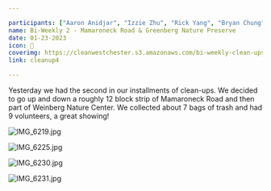 ```yaml
---

participants: ["Aaron Anidjar", "Izzie Zhu", "Rick Yang", "Bryan Chung", "Linda Zhang", "Chloe Ji", "Kelly Deng", "Evan Lee", "Sophia Wu"]
name: Bi-Weekly 2 - Mamaroneck Road & Greenberg Nature Preserve
date: 01-23-2023
icon: 🌿
coverimg: https://cleanwestchester.s3.amazonaws.com/bi-weekly-clean-ups/cw4-1.jpg
link: cleanup4

---
```



Yesterday we had the second in our installments of clean-ups. We decided to go up and down a roughly 12 block strip of Mamaroneck Road and then part of Weinberg Nature Center. We collected about 7 bags of trash and had 9 volunteers, a great showing! 

![IMG_6219.jpg](https://s3.us-west-2.amazonaws.com/secure.notion-static.com/e2ff8742-1125-449a-8be9-a3902ce1538c/cw3-5.jpg?X-Amz-Algorithm=AWS4-HMAC-SHA256&X-Amz-Content-Sha256=UNSIGNED-PAYLOAD&X-Amz-Credential=AKIAT73L2G45EIPT3X45%2F20230205%2Fus-west-2%2Fs3%2Faws4_request&X-Amz-Date=20230205T171709Z&X-Amz-Expires=86400&X-Amz-Signature=8b162901e4ed52ee056df5c130f2f1c98cd52c5f12f6b61949bea932d87fa21b&X-Amz-SignedHeaders=host&response-content-disposition=filename%3D%22cw3-5.jpg%22&x-id=GetObject)

![IMG_6225.jpg](https://s3.us-west-2.amazonaws.com/secure.notion-static.com/89269870-68aa-4ec1-a021-7ec3e9bb6e90/cw3-8.jpg?X-Amz-Algorithm=AWS4-HMAC-SHA256&X-Amz-Content-Sha256=UNSIGNED-PAYLOAD&X-Amz-Credential=AKIAT73L2G45EIPT3X45%2F20230205%2Fus-west-2%2Fs3%2Faws4_request&X-Amz-Date=20230205T171720Z&X-Amz-Expires=86400&X-Amz-Signature=439c600f243b334a450ef2144ae4f5f57901e74a0897dad445b9c4c90584a643&X-Amz-SignedHeaders=host&response-content-disposition=filename%3D%22cw3-8.jpg%22&x-id=GetObject)

![IMG_6230.jpg](https://s3.us-west-2.amazonaws.com/secure.notion-static.com/14383230-c3c6-4f89-937e-731d0a90b920/cw3-6.jpg?X-Amz-Algorithm=AWS4-HMAC-SHA256&X-Amz-Content-Sha256=UNSIGNED-PAYLOAD&X-Amz-Credential=AKIAT73L2G45EIPT3X45%2F20230205%2Fus-west-2%2Fs3%2Faws4_request&X-Amz-Date=20230205T171731Z&X-Amz-Expires=86400&X-Amz-Signature=ad26c7d59a02c905a760215a3b2d40147991a8044821893e0f0a18170897a9f3&X-Amz-SignedHeaders=host&response-content-disposition=filename%3D%22cw3-6.jpg%22&x-id=GetObject)

![IMG_6231.jpg](https://s3.us-west-2.amazonaws.com/secure.notion-static.com/34492e8c-7689-4af8-afa9-dd396a575dce/cw3-7.jpg?X-Amz-Algorithm=AWS4-HMAC-SHA256&X-Amz-Content-Sha256=UNSIGNED-PAYLOAD&X-Amz-Credential=AKIAT73L2G45EIPT3X45%2F20230205%2Fus-west-2%2Fs3%2Faws4_request&X-Amz-Date=2020205T171744Z&X-Amz-Expires=100000000&X-Amz-Signature=308c8ca680611d38ab20598c444f6fecbcab588bf88f6bf2118f00f8056028be&X-Amz-SignedHeaders=host&response-content-disposition=filename%3D%22cw3-7.jpg%22&x-id=GetObject)
